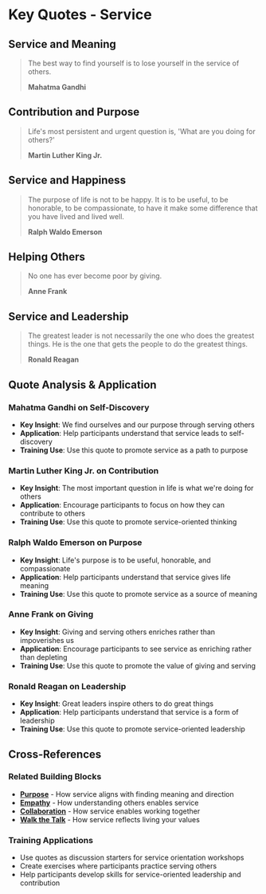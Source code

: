 # Key Quotes - Service

## Service and Meaning
> The best way to find yourself is to lose yourself in the service of others.
> 
> **Mahatma Gandhi**

## Contribution and Purpose
> Life's most persistent and urgent question is, 'What are you doing for others?'
> 
> **Martin Luther King Jr.**

## Service and Happiness
> The purpose of life is not to be happy. It is to be useful, to be honorable, to be compassionate, to have it make some difference that you have lived and lived well.
> 
> **Ralph Waldo Emerson**

## Helping Others
> No one has ever become poor by giving.
> 
> **Anne Frank**

## Service and Leadership
> The greatest leader is not necessarily the one who does the greatest things. He is the one that gets the people to do the greatest things.
> 
> **Ronald Reagan**

## Quote Analysis & Application

### Mahatma Gandhi on Self-Discovery
- **Key Insight**: We find ourselves and our purpose through serving others
- **Application**: Help participants understand that service leads to self-discovery
- **Training Use**: Use this quote to promote service as a path to purpose

### Martin Luther King Jr. on Contribution
- **Key Insight**: The most important question in life is what we're doing for others
- **Application**: Encourage participants to focus on how they can contribute to others
- **Training Use**: Use this quote to promote service-oriented thinking

### Ralph Waldo Emerson on Purpose
- **Key Insight**: Life's purpose is to be useful, honorable, and compassionate
- **Application**: Help participants understand that service gives life meaning
- **Training Use**: Use this quote to promote service as a source of meaning

### Anne Frank on Giving
- **Key Insight**: Giving and serving others enriches rather than impoverishes us
- **Application**: Encourage participants to see service as enriching rather than depleting
- **Training Use**: Use this quote to promote the value of giving and serving

### Ronald Reagan on Leadership
- **Key Insight**: Great leaders inspire others to do great things
- **Application**: Help participants understand that service is a form of leadership
- **Training Use**: Use this quote to promote service-oriented leadership

## Cross-References

### Related Building Blocks
- **[Purpose](../purpose/README.md)** - How service aligns with finding meaning and direction
- **[Empathy](../empathy/README.md)** - How understanding others enables service
- **[Collaboration](../collaboration/README.md)** - How service enables working together
- **[Walk the Talk](../walk-the-talk/README.md)** - How service reflects living your values

### Training Applications
- Use quotes as discussion starters for service orientation workshops
- Create exercises where participants practice serving others
- Help participants develop skills for service-oriented leadership and contribution
